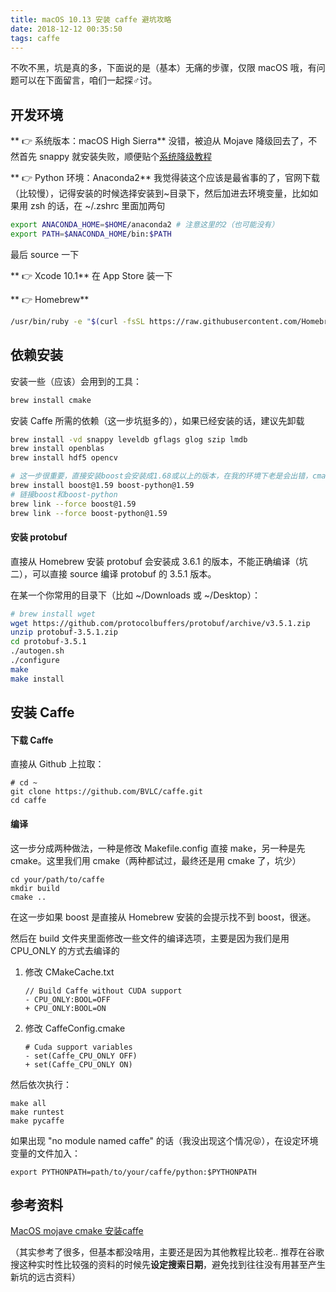 ```yaml
---
title: macOS 10.13 安装 caffe 避坑攻略
date: 2018-12-12 00:35:50
tags: caffe
---
```


不吹不黑，坑是真的多，下面说的是（基本）无痛的步骤，仅限 macOS 哦，有问题可以在下面留言，咱们一起探♂讨。<!-- more -->


## 开发环境

** 👉 系统版本：macOS High Sierra**
没错，被迫从 Mojave 降级回去了，不然首先 snappy 就安装失败，顺便贴个[系统降级教程](https://www.macdu.org/site/download?_=Z5xtYmw)

** 👉 Python 环境：Anaconda2**
我觉得装这个应该是最省事的了，官网下载（比较慢），记得安装的时候选择安装到~目录下，然后加进去环境变量，比如如果用 zsh 的话，在 ~/.zshrc 里面加两句
```bash
export ANACONDA_HOME=$HOME/anaconda2 # 注意这里的2（也可能没有）
export PATH=$ANACONDA_HOME/bin:$PATH
```
最后 source 一下

** 👉 Xcode 10.1**
在 App Store 装一下

** 👉 Homebrew**

```bash
/usr/bin/ruby -e "$(curl -fsSL https://raw.githubusercontent.com/Homebrew/install/master/install)"
```






## 依赖安装

安装一些（应该）会用到的工具：

```bash
brew install cmake
```

安装 Caffe 所需的依赖（这一步坑挺多的），如果已经安装的话，建议先卸载

```bash
brew install -vd snappy leveldb gflags glog szip lmdb
brew install openblas
brew install hdf5 opencv

# 这一步很重要，直接安装boost会安装成1.68或以上的版本，在我的环境下老是会出错，cmake的时候会找不到boost..(坑一)
brew install boost@1.59 boost-python@1.59
# 链接boost和boost-python
brew link --force boost@1.59
brew link --force boost-python@1.59
```

#### 安装 protobuf

直接从 Homebrew 安装 protobuf 会安装成 3.6.1 的版本，不能正确编译（坑二），可以直接 source 编译 protobuf 的 3.5.1 版本。

在某一个你常用的目录下（比如 ~/Downloads 或 ~/Desktop）：

```bash
# brew install wget
wget https://github.com/protocolbuffers/protobuf/archive/v3.5.1.zip
unzip protobuf-3.5.1.zip
cd protobuf-3.5.1
./autogen.sh
./configure
make
make install
```



## 安装 Caffe

#### 下载 Caffe

直接从 Github 上拉取：

```
# cd ~
git clone https://github.com/BVLC/caffe.git
cd caffe
```

#### 编译

这一步分成两种做法，一种是修改 Makefile.config 直接 make，另一种是先 cmake。这里我们用 cmake（两种都试过，最终还是用 cmake 了，坑少）

```
cd your/path/to/caffe
mkdir build
cmake ..
```

在这一步如果 boost 是直接从 Homebrew 安装的会提示找不到 boost，很迷。

然后在 build 文件夹里面修改一些文件的编译选项，主要是因为我们是用 CPU_ONLY 的方式去编译的

1. 修改 CMakeCache.txt

   ```
   // Build Caffe without CUDA support
   - CPU_ONLY:BOOL=OFF
   + CPU_ONLY:BOOL=ON
   ```

2. 修改 CaffeConfig.cmake

   ```
   # Cuda support variables
   - set(Caffe_CPU_ONLY OFF)
   + set(Caffe_CPU_ONLY ON)
   ```

然后依次执行：

```
make all
make runtest
make pycaffe
```

如果出现 "no module named caffe" 的话（我没出现这个情况😝），在设定环境变量的文件加入：

```
export PYTHONPATH=path/to/your/caffe/python:$PYTHONPATH  
```



## 参考资料

[MacOS mojave cmake 安装caffe](http://codeleading.com/article/455156487/)

（其实参考了很多，但基本都没啥用，主要还是因为其他教程比较老.. 推荐在谷歌搜这种实时性比较强的资料的时候先**设定搜索日期**，避免找到往往没有用甚至产生新坑的远古资料）